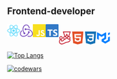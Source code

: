 ## Frontend-developer


<img align="left" alt="react" width="30" src="./src/icons/react.svg"/>
<img align="left" alt="redux" width="30" src="./src/icons/redux.svg"/>
<img align="left" alt="js" width="30" src="./src/icons/javascript.svg"/>
<img align="left" alt="ts" width="30" src="./src/icons/typescript.svg"/>
<br/>
<img align="left" alt="jest" width="30" src="./src/icons/jest.svg"/>
<img align="left" alt="html" width="30" src="./src/icons/html5.svg"/>
<img align="left" alt="css" width="30" src="./src/icons/css3.svg"/>
<img alt="mui" width="30" src="./src/icons/mui.svg"/>


[![Top Langs](https://github-readme-stats.vercel.app/api/top-langs/?username=ncsoftt2&layout=compact)](https://github.com/ncsoftt2)

[![codewars](https://www.codewars.com/users/nonamesecond/badges/large)](https://www.codewars.com/users/nonamesecond)
